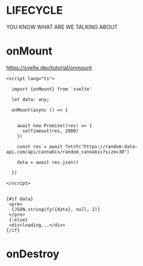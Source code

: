 # LIFECYCLE

YOU KNOW WHAT ARE WE TALKING ABOUT

# onMount

<https://svelte.dev/tutorial/onmount>

```svelte
<script lang="ts">

  import {onMount} from 'svelte'

  let data: any;

  onMount(async () => {


    await new Promise((res) => {
      setTimeout(res, 2000)
    })

    const res = await fetch("https://random-data-api.com/api/cannabis/random_cannabis?size=30")
  
    data = await res.json()
  
  })

</script>


{#if data}
 <pre>
  {JSON.stringify({data}, null, 2)}
 </pre>
 {:else}
 <div>loading...</div>   
{/if}
```

# onDestroy





